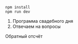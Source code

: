 ```
npm install
npm run dev
```

1. Программа свадебного дня
2. Отвечаем на вопросы

Обратный отсчёт
